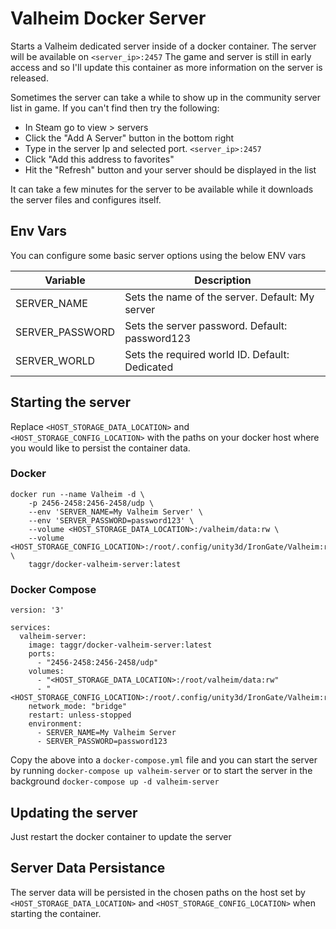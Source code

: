 # Valheim Docker Server

Starts a Valheim dedicated server inside of a docker container. The server will be available on `<server_ip>:2457`
The game and server is still in early access and so I'll update this container as more information on the server is released.

Sometimes the server can take a while to show up in the community server list in game. If you can't find then try the following:

* In Steam go to view > servers
* Click the "Add A Server" button in the bottom right
* Type in the server Ip and selected port. `<server_ip>:2457`
* Click "Add this address to favorites"
* Hit the "Refresh" button and your server should be displayed in the list

It can take a few minutes for the server to be available while it downloads the server files and configures itself.

## Env Vars

You can configure some basic server options using the below ENV vars

| Variable        | Description                                     |
|-----------------|-------------------------------------------------|
| SERVER_NAME     | Sets the name of the server. Default: My server |
| SERVER_PASSWORD | Sets the server password. Default: password123  |
| SERVER_WORLD    | Sets the required world ID. Default: Dedicated  |

## Starting the server

Replace `<HOST_STORAGE_DATA_LOCATION>` and `<HOST_STORAGE_CONFIG_LOCATION>` with the paths on your docker host where you would like to persist the container data.

### Docker

```
docker run --name Valheim -d \
	-p 2456-2458:2456-2458/udp \
	--env 'SERVER_NAME=My Valheim Server' \
	--env 'SERVER_PASSWORD=password123' \
	--volume <HOST_STORAGE_DATA_LOCATION>:/valheim/data:rw \
	--volume <HOST_STORAGE_CONFIG_LOCATION>:/root/.config/unity3d/IronGate/Valheim:rw \
	taggr/docker-valheim-server:latest
```

### Docker Compose

```
version: '3'

services:
  valheim-server:
    image: taggr/docker-valheim-server:latest
    ports:
      - "2456-2458:2456-2458/udp"
    volumes:
      - "<HOST_STORAGE_DATA_LOCATION>:/root/valheim/data:rw"
      - "<HOST_STORAGE_CONFIG_LOCATION>:/root/.config/unity3d/IronGate/Valheim:rw"
    network_mode: "bridge"
    restart: unless-stopped
    environment:
      - SERVER_NAME=My Valheim Server
      - SERVER_PASSWORD=password123
```

Copy the above into a `docker-compose.yml` file and you can start the server by running `docker-compose up valheim-server` or to start the server in the background `docker-compose up -d valheim-server`

## Updating the server

Just restart the docker container to update the server

## Server Data Persistance

The server data will be persisted in the chosen paths on the host set by `<HOST_STORAGE_DATA_LOCATION>` and `<HOST_STORAGE_CONFIG_LOCATION>` when starting the container.
